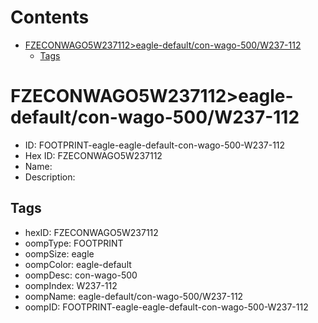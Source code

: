 



Contents
========

* [FZECONWAGO5W237112>eagle-default/con-wago-500/W237-112](#fzeconwago5w237112eagle-defaultcon-wago-500w237-112)
	* [Tags](#tags)

# FZECONWAGO5W237112>eagle-default/con-wago-500/W237-112

- ID: FOOTPRINT-eagle-eagle-default-con-wago-500-W237-112
- Hex ID: FZECONWAGO5W237112
- Name: 
- Description: 

## Tags

- hexID: FZECONWAGO5W237112
- oompType: FOOTPRINT
- oompSize: eagle
- oompColor: eagle-default
- oompDesc: con-wago-500
- oompIndex: W237-112
- oompName: eagle-default/con-wago-500/W237-112
- oompID: FOOTPRINT-eagle-eagle-default-con-wago-500-W237-112
